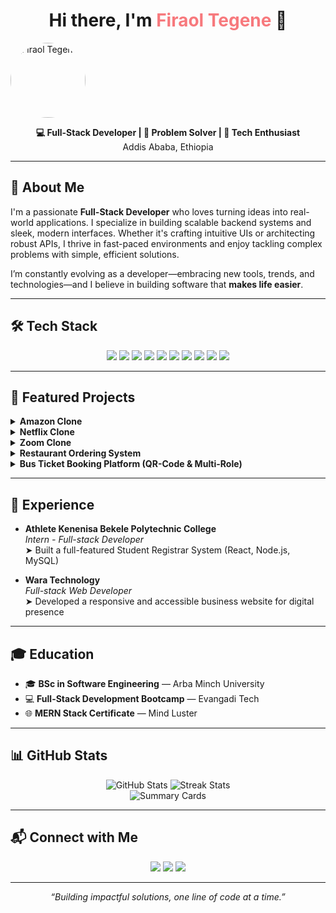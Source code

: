 <!-- Banner Image -->

<h1 align="center">Hi there, I'm <span style="color:#f7797d;">Firaol Tegene</span> 👋</h1>

<p align="center rounded-full">
  <a href="https://github.com/firaol-tag">
    <img src="https://avatars.githubusercontent.com/u/133232765?v=4" alt="Firaol Tegene" width="120" style="border-radius:50%">
  </a>
</p>

<p align="center">
  <b>💻 Full-Stack Developer | 🧠 Problem Solver | 🚀 Tech Enthusiast</b>  
  <br/>
  Addis Ababa, Ethiopia  
  <br/>
</p>

---

## 🚀 About Me

I'm a passionate **Full-Stack Developer** who loves turning ideas into real-world applications. I specialize in building scalable backend systems and sleek, modern interfaces. Whether it's crafting intuitive UIs or architecting robust APIs, I thrive in fast-paced environments and enjoy tackling complex problems with simple, efficient solutions.

I’m constantly evolving as a developer—embracing new tools, trends, and technologies—and I believe in building software that **makes life easier**.

---

## 🛠️ Tech Stack

<p align="center">
  <img src="https://img.shields.io/badge/JavaScript-F7DF1E?logo=javascript&logoColor=black" />
  <img src="https://img.shields.io/badge/Node.js-339933?logo=node.js&logoColor=white" />
  <img src="https://img.shields.io/badge/Express-000000?logo=express&logoColor=white" />
  <img src="https://img.shields.io/badge/React-61DAFB?logo=react&logoColor=black" />
  <img src="https://img.shields.io/badge/MongoDB-47A248?logo=mongodb&logoColor=white" />
  <img src="https://img.shields.io/badge/MySQL-4479A1?logo=mysql&logoColor=white" />
  <img src="https://img.shields.io/badge/Tailwind_CSS-38B2AC?logo=tailwindcss&logoColor=white" />
  <img src="https://img.shields.io/badge/Bootstrap-7952B3?logo=bootstrap&logoColor=white" />
  <img src="https://img.shields.io/badge/Git-F05032?logo=git&logoColor=white" />
  <img src="https://img.shields.io/badge/GitHub-181717?logo=github&logoColor=white" />
</p>

---

## 🌟 Featured Projects

<details>
  <summary><b>Amazon Clone</b></summary>
  <ul>
    <li>Fully functional e-commerce platform with user authentication, shopping cart, and checkout process</li>
    <li><strong>Stack:</strong> React, Node.js, Express, MongoDB</li>
  </ul>
</details>

<details>
  <summary><b>Netflix Clone</b></summary>
  <ul>
    <li>Interactive video streaming UI with user login and personalized dashboard</li>
    <li><strong>Stack:</strong> React, Node.js, CSS3</li>
  </ul>
</details>

<details>
  <summary><b>Zoom Clone</b></summary>
  <ul>
    <li>Real-time video conferencing with chat, screen sharing, and meeting rooms</li>
    <li><strong>Stack:</strong> WebRTC, Socket.io, Node.js, React</li>
  </ul>
</details>

<details>
  <summary><b>Restaurant Ordering System</b></summary>
  <ul>
    <li>Dynamic food ordering system for restaurants, with admin dashboard and customer interface</li>
  </ul>
</details>

<details>
  <summary><b>Bus Ticket Booking Platform (QR-Code & Multi-Role)</b></summary>
  <ul>
    <li>Digital intercity ticketing platform with seat selection, QR validation, and role-based access</li>
  </ul>
</details>

---

## 💼 Experience

- **Athlete Kenenisa Bekele Polytechnic College**  
  *Intern - Full-stack Developer*  
  ➤ Built a full-featured Student Registrar System (React, Node.js, MySQL)

- **Wara Technology**  
  *Full-stack Web Developer*  
  ➤ Developed a responsive and accessible business website for digital presence

---

## 🎓 Education

- 🎓 **BSc in Software Engineering** — Arba Minch University  
- 💻 **Full-Stack Development Bootcamp** — Evangadi Tech  
- 🌐 **MERN Stack Certificate** — Mind Luster  

---

## 📊 GitHub Stats

<p align="center">
  <img src="https://github-readme-stats.vercel.app/api?username=firaol-tag&show_icons=true&theme=radical" alt="GitHub Stats" />
  <img src="https://github-readme-streak-stats.herokuapp.com?user=firaol-tag&theme=radical" alt="Streak Stats" />
  <br/>
  <img src="https://github-profile-summary-cards.vercel.app/api/cards/profile-details?username=firaol-tag&theme=radical" alt="Summary Cards" />
</p>

---

## 📬 Connect with Me

<p align="center">
  <a href="mailto:firaolteg46@gmail.com"><img src="https://img.shields.io/badge/Gmail-D14836?logo=gmail&logoColor=white" /></a>
  <a href="https://www.linkedin.com/in/firaol-tegene-a8461a232"><img src="https://img.shields.io/badge/LinkedIn-0A66C2?logo=linkedin&logoColor=white" /></a>
  <a href="https://github.com/firaol-tag"><img src="https://img.shields.io/badge/GitHub-181717?logo=github&logoColor=white" /></a>
</p>

---

<p align="center">
  <i>“Building impactful solutions, one line of code at a time.”</i>
</p>


<!--
**firaol-tag/firaol-tag** is a ✨ _special_ ✨ repository because its `README.md` (this file) appears on your GitHub profile.

Here are some ideas to get you started:

- 🔭 I’m currently working on ...
- 🌱 I’m currently learning ...
- 👯 I’m looking to collaborate on ...
- 🤔 I’m looking for help with ...
- 💬 Ask me about ...
- 📫 How to reach me: ...
- 😄 Pronouns: ...
- ⚡ Fun fact: ...
-->
